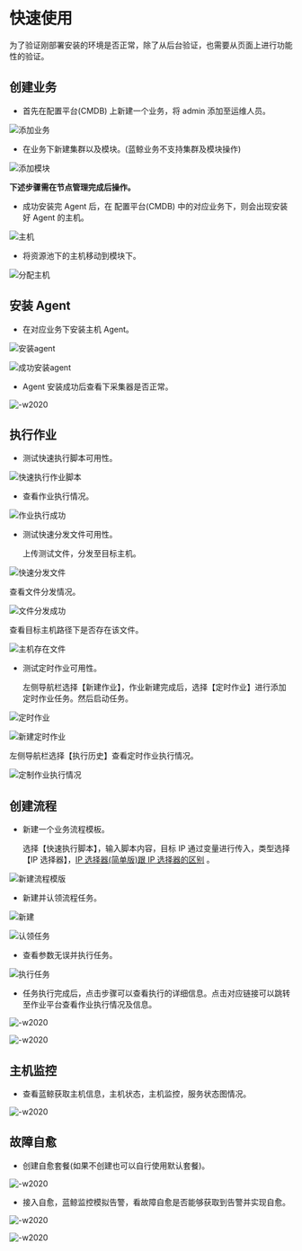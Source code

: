 # 快速使用

为了验证刚部署安装的环境是否正常，除了从后台验证，也需要从页面上进行功能性的验证。

## 创建业务

- 首先在配置平台(CMDB) 上新建一个业务，将 admin 添加至运维人员。

![添加业务](../../assets/add_business.png)

- 在业务下新建集群以及模块。(蓝鲸业务不支持集群及模块操作)

![添加模块](../../assets/add_modul.png)

**下述步骤需在节点管理完成后操作。**

- 成功安装完 Agent 后，在 配置平台(CMDB) 中的对应业务下，则会出现安装好 Agent 的主机。

![主机](../../assets/hosts.png)

- 将资源池下的主机移动到模块下。

![分配主机](../../assets/dis_host.png)

## 安装 Agent

- 在对应业务下安装主机 Agent。

![安装agent](../../assets/agent.png)

![成功安装agent](../../assets/success_agent.png)

- Agent 安装成功后查看下采集器是否正常。

![-w2020](../../assets/agent_status.png)

## 执行作业

- 测试快速执行脚本可用性。

![快速执行作业脚本](../../assets/exec_job.png)

- 查看作业执行情况。

![作业执行成功](../../assets/job_success.png)

- 测试快速分发文件可用性。

  上传测试文件，分发至目标主机。

![快速分发文件](../../assets/exec_file.png)

  查看文件分发情况。

![文件分发成功](../../assets/file_success.png)

  查看目标主机路径下是否存在该文件。

![主机存在文件](../../assets/exist_file.png)

- 测试定时作业可用性。

  左侧导航栏选择【新建作业】，作业新建完成后，选择【定时作业】进行添加定时作业任务。然后启动任务。

![定时作业](../../assets/add_script.png)

![新建定时作业](../../assets/job_Timeing.png)

  左侧导航栏选择【执行历史】查看定时作业执行情况。

![定制作业执行情况](../../assets/Timejobsuccess.png)

## 创建流程

- 新建一个业务流程模板。

    选择【快速执行脚本】，输入脚本内容，目标 IP 通过变量进行传入，类型选择【IP 选择器】，[IP 选择器(简单版)跟 IP 选择器的区别](https://github.com/Tencent/bk-sops/blob/V3.3.X/docs/features/variables_engine.md#ip%E9%80%89%E6%8B%A9%E5%99%A8%E7%AE%80%E5%8D%95%E7%89%88) 。

![新建流程模版](../../assets/add_sops.png)

- 新建并认领流程任务。

![新建](../../assets/add_sops_task.png)

![认领任务](../../assets/select_sops_task.png)

- 查看参数无误并执行任务。

![执行任务](../../assets/view_para.png)

- 任务执行完成后，点击步骤可以查看执行的详细信息。点击对应链接可以跳转至作业平台查看作业执行情况及信息。

![-w2020](../../assets/sops_task_situation.png)

![-w2020](../../assets/sops_task_situation2.png)

## 主机监控

- 查看蓝鲸获取主机信息，主机状态，主机监控，服务状态图情况。

![-w2020](../../assets/bk_monitor.png)

## 故障自愈

- 创建自愈套餐(如果不创建也可以自行使用默认套餐)。

![-w2020](../../assets/fta.png)

- 接入自愈，蓝鲸监控模拟告警，看故障自愈是否能够获取到告警并实现自愈。

![-w2020](../../assets/add_fta.png)

![-w2020](../../assets/fta_source.png)
